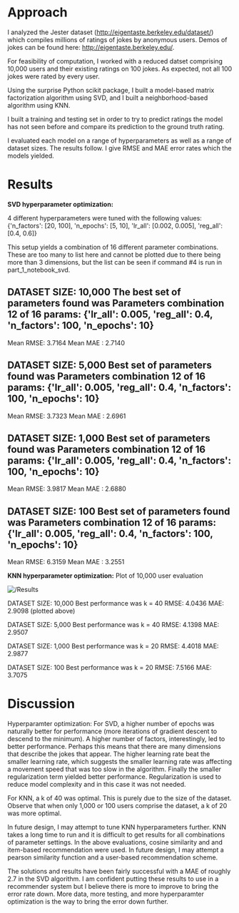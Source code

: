 # Approach

I analyzed the Jester dataset (http://eigentaste.berkeley.edu/dataset/) which compiles millions of ratings of jokes by anonymous users. Demos of jokes can be found here: http://eigentaste.berkeley.edu/.

For feasibility of computation, I worked with a reduced datset comprising 10,000 users and their existing ratings on 100 jokes. As expected, not all 100 jokes were rated by every user.

Using the surprise Python scikit package, I built a model-based matrix factorization algorithm using SVD, and I built a neighborhood-based algorithm using KNN.

I built a training and testing set in order to try to predict ratings the model has not seen before and compare its prediction to the ground truth rating.

I evaluated each model on a range of hyperparameters as well as a range of dataset sizes. The results follow. I give RMSE and MAE error rates which the models yielded.



# Results

__SVD hyperparameter optimization:__

4 different hyperparameters were tuned with the following values:
{'n_factors': [20, 100], 'n_epochs': [5, 10], 'lr_all': [0.002, 0.005],
              'reg_all': [0.4, 0.6]}

This setup yields a combination of 16 different parameter combinations. These are too many to list here and cannot be plotted due to there being more than 3 dimensions, but the list can be seen if command #4 is run in part_1_notebook_svd.

DATASET SIZE: 10,000
The best set of parameters found was
Parameters combination 12 of 16
params:  {'lr_all': 0.005, 'reg_all': 0.4, 'n_factors': 100, 'n_epochs': 10}
------------
Mean RMSE: 3.7164
Mean MAE : 2.7140

DATASET SIZE: 5,000
Best set of parameters found was
Parameters combination 12 of 16
params:  {'lr_all': 0.005, 'reg_all': 0.4, 'n_factors': 100, 'n_epochs': 10}
------------
Mean RMSE: 3.7323
Mean MAE : 2.6961

DATASET SIZE: 1,000
Best set of parameters found was
Parameters combination 12 of 16
params:  {'lr_all': 0.005, 'reg_all': 0.4, 'n_factors': 100, 'n_epochs': 10}
------------
Mean RMSE: 3.9817
Mean MAE : 2.6880

DATASET SIZE: 100
Best set of parameters found was
Parameters combination 12 of 16
params:  {'lr_all': 0.005, 'reg_all': 0.4, 'n_factors': 100, 'n_epochs': 10}
------------
Mean RMSE: 6.3159
Mean MAE : 3.2551

__KNN hyperparameter optimization:__
Plot of 10,000 user evaluation


![/Results](https://i.imgur.com/tezRhzu.png)

DATASET SIZE: 10,000
Best performance was
k = 40
RMSE: 4.0436
MAE:  2.9098 (plotted above)

DATASET SIZE: 5,000
Best performance was
k = 40
RMSE: 4.1398
MAE:  2.9507

DATASET SIZE: 1,000
Best performance was
k = 20
RMSE: 4.4018
MAE:  2.9877

DATASET SIZE: 100
Best performance was
k = 20
RMSE: 7.5166
MAE:  3.7075


# Discussion

Hyperparamter optimization:
For SVD, a higher number of epochs was naturally better for performance (more iterations of gradient descent to descend to the minimum). A higher number of factors, interestingly, led to better performance. Perhaps this means that there are many dimensions that describe the jokes that appear. The higher learning rate beat the smaller learning rate, which suggests the smaller learning rate was affecting a movement speed that was too slow in the algorithm. Finally the smaller regularization term yielded better performance. Regularization is used to reduce model complexity and in this case it was not needed.

For KNN, a k of 40 was optimal. This is purely due to the size of the dataset. Observe that when only 1,000 or 100 users comprise the dataset, a k of 20 was more optimal.

In future design, I may attempt to tune KNN hyperparameters further. KNN takes a long time to run and it is difficult to get results for all combinations of parameter settings. In the above evaluations, cosine similarity and and item-based recommendation were used. In future design, I may attempt a pearson similarity function and a user-based recommendation scheme.

The solutions and results have been fairly successful with a MAE of roughly 2.7 in the SVD algorithm. I am confident putting these results to use in a recommender system but I believe there is more to improve to bring the error rate down. More data, more testing, and more hyperparamter optimization is the way to bring the error down further.
